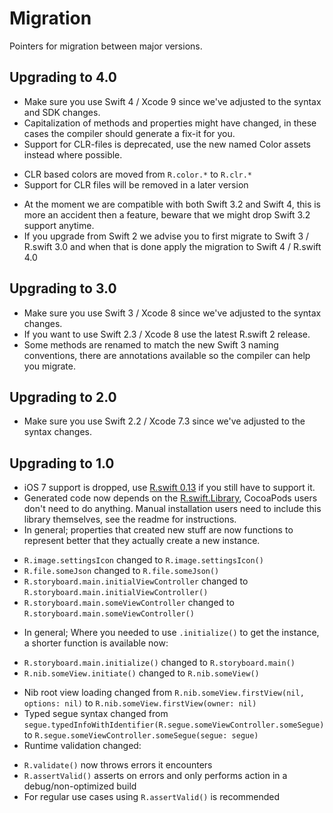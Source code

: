 # Migration

Pointers for migration between major versions.

## Upgrading to 4.0

- Make sure you use Swift 4 / Xcode 9 since we've adjusted to the syntax and SDK changes.
- Capitalization of methods and properties might have changed, in these cases the compiler should generate a fix-it for you.
- Support for CLR-files is deprecated, use the new named Color assets instead where possible.
 * CLR based colors are moved from `R.color.*` to `R.clr.*`
 * Support for CLR files will be removed in a later version
- At the moment we are compatible with both Swift 3.2 and Swift 4, this is more an accident then a feature, beware that we might drop Swift 3.2 support anytime.
- If you upgrade from Swift 2 we advise you to first migrate to Swift 3 / R.swift 3.0 and when that is done apply the migration to Swift 4 / R.swift 4.0

## Upgrading to 3.0

- Make sure you use Swift 3 / Xcode 8 since we've adjusted to the syntax changes.
- If you want to use Swift 2.3 / Xcode 8 use the latest R.swift 2 release.
- Some methods are renamed to match the new Swift 3 naming conventions, there are annotations available so the compiler can help you migrate.

## Upgrading to 2.0

- Make sure you use Swift 2.2 / Xcode 7.3 since we've adjusted to the syntax changes.

## Upgrading to 1.0

- iOS 7 support is dropped, use [R.swift 0.13](https://github.com/mac-cain13/R.swift/releases/tag/v0.13.0) if you still have to support it.
- Generated code now depends on the [R.swift.Library](https://github.com/mac-cain13/R.swift.Library), CocoaPods users don't need to do anything. Manual installation users need to include this library themselves, see the readme for instructions.
- In general; properties that created new stuff are now functions to represent better that they actually create a new instance.
 * `R.image.settingsIcon` changed to  `R.image.settingsIcon()`
 * `R.file.someJson` changed to `R.file.someJson()`
 * `R.storyboard.main.initialViewController` changed to `R.storyboard.main.initialViewController()`
 * `R.storyboard.main.someViewController` changed to `R.storyboard.main.someViewController()`
- In general; Where you needed to use `.initialize()` to get the instance, a shorter function is available now:
 * `R.storyboard.main.initialize()` changed to `R.storyboard.main()`
 * `R.nib.someView.initiate()` changed to `R.nib.someView()`
- Nib root view loading changed from `R.nib.someView.firstView(nil, options: nil)` to `R.nib.someView.firstView(owner: nil)`
- Typed segue syntax changed from `segue.typedInfoWithIdentifier(R.segue.someViewController.someSegue)` to `R.segue.someViewController.someSegue(segue: segue)`
- Runtime validation changed:
 * `R.validate()` now throws errors it encounters
 * `R.assertValid()` asserts on errors and only performs action in a debug/non-optimized build
 * For regular use cases using `R.assertValid()` is recommended

